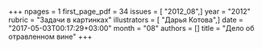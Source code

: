 +++
npages = 1
first_page_pdf = 34
issues = [ "2012_08",]
year = "2012"
rubric = "Задачи в картинках"
illustrators = [ "Дарья Котова",]
date = "2017-05-03T00:17:29+03:00"
month = "08"
authors = []
title = "Дело об отравленном вине"
+++
